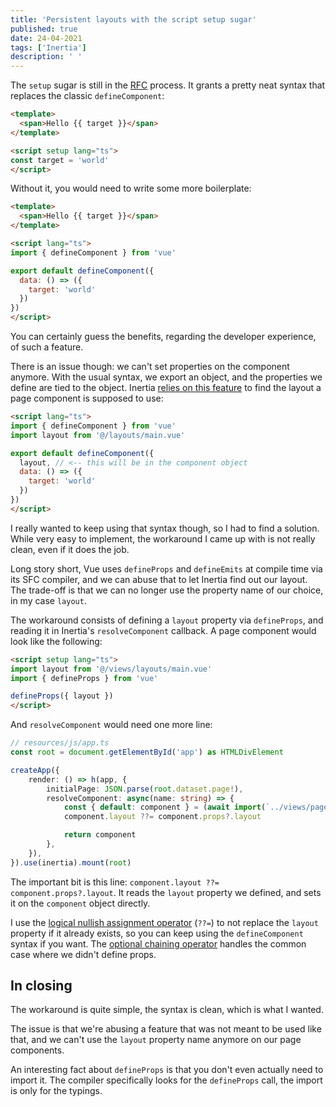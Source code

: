 ```yaml
---
title: 'Persistent layouts with the script setup sugar'
published: true
date: 24-04-2021
tags: ['Inertia']
description: ' '
---
```


The `setup` sugar is still in the [RFC](https://github.com/vuejs/rfcs/blob/script-setup-2/active-rfcs/0000-script-setup.md) process. It grants a pretty neat syntax that replaces the classic `defineComponent`: 

```html
<template>
  <span>Hello {{ target }}</span>
</template>

<script setup lang="ts">
const target = 'world'
</script>
```

Without it, you would need to write some more boilerplate: 

```html
<template>
  <span>Hello {{ target }}</span>
</template>

<script lang="ts">
import { defineComponent } from 'vue'

export default defineComponent({
  data: () => ({
    target: 'world'
  })
})
</script>
```

You can certainly guess the benefits, regarding the developer experience, of such a feature. 

There is an issue though: we can't set properties on the component anymore. With the usual syntax, we export an object, and the properties we define are tied to the object. Inertia [relies on this feature](https://github.com/inertiajs/inertia/blob/master/packages/inertia-vue3/src/app.js#L51) to find the layout a page component is supposed to use: 

```html
<script lang="ts">
import { defineComponent } from 'vue'
import layout from '@/layouts/main.vue'

export default defineComponent({
  layout, // <-- this will be in the component object
  data: () => ({
    target: 'world'
  })
})
</script>
```

I really wanted to keep using that syntax though, so I had to find a solution. While very easy to implement, the workaround I came up with is not really clean, even if it does the job.

Long story short, Vue uses `defineProps` and `defineEmits` at compile time via its SFC compiler, and we can abuse that to let Inertia find out our layout. The trade-off is that we can no longer use the property name of our choice, in my case `layout`. 

The workaround consists of defining a `layout` property via `defineProps`, and reading it in Inertia's `resolveComponent` callback. A page component would look like the following:

```html
<script setup lang="ts">
import layout from '@/views/layouts/main.vue'
import { defineProps } from 'vue'

defineProps({ layout })
</script>
```

And `resolveComponent` would need one more line: 

```ts
// resources/js/app.ts
const root = document.getElementById('app') as HTMLDivElement

createApp({
	render: () => h(app, {
		initialPage: JSON.parse(root.dataset.page!),
		resolveComponent: async(name: string) => {
			const { default: component } = (await import(`../views/pages/${name.replace('.', '/')}.vue`))
			component.layout ??= component.props?.layout

			return component
		},
	}),
}).use(inertia).mount(root)
```

The important bit is this line: `component.layout ??= component.props?.layout`. It reads the `layout` property we defined, and sets it on the `component` object directly. 

I use the [logical nullish assignment operator](https://developer.mozilla.org/en-US/docs/Web/JavaScript/Reference/Operators/Logical_nullish_assignment) (`??=`) to not replace the `layout` property if it already exists, so you can keep using the `defineComponent` syntax if you want. The [optional chaining operator](https://developer.mozilla.org/en-US/docs/Web/JavaScript/Reference/Operators/Optional_chaining) handles the common case where we didn't define props.

## In closing

The workaround is quite simple, the syntax is clean, which is what I wanted. 

The issue is that we're abusing a feature that was not meant to be used like that, and we can't use the `layout` property name anymore on our page components.

An interesting fact about `defineProps` is that you don't even actually need to import it. The compiler specifically looks for the `defineProps` call, the import is only for the typings.
